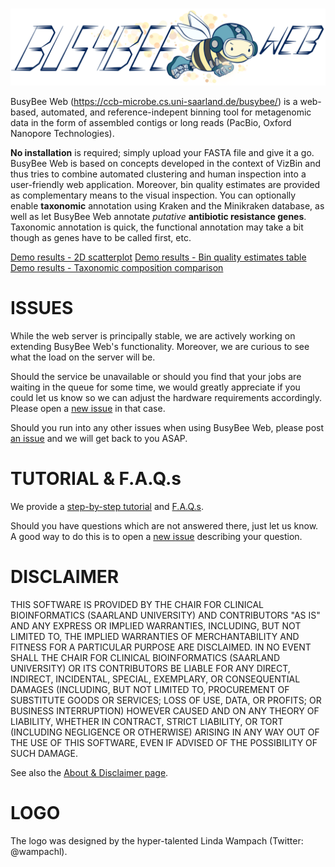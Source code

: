 &nbsp;&nbsp;&nbsp;&nbsp;&nbsp;&nbsp;&nbsp;&nbsp;&nbsp;&nbsp;&nbsp;&nbsp;![BusyBee Web - metagenomic data analysis by bootstrapped supervised binning and annotation](images/Busybee_web_on_right_side_medium_size_low_res.png)

BusyBee Web (https://ccb-microbe.cs.uni-saarland.de/busybee/) is a web-based, automated, and reference-indepent binning tool for metagenomic data in the form of assembled contigs or long reads (PacBio, Oxford Nanopore Technologies).

**No installation** is required; simply upload your FASTA file and give it a go.
BusyBee Web is based on concepts developed in the context of VizBin and thus tries to combine automated clustering and human inspection into a user-friendly web application.
Moreover, bin quality estimates are provided as complementary means to the visual inspection.
You can optionally enable **taxonomic** annotation using Kraken and the Minikraken database, as well as let BusyBee Web annotate *putative* **antibiotic resistance genes**.
Taxonomic annotation is quick, the functional annotation may take a bit though as genes have to be called first, etc.

[Demo results - 2D scatterplot](results.scatterplot_abx.png)
[Demo results - Bin quality estimates table](results.bin_quality_table.png)
[Demo results - Taxonomic composition comparison](results.taxonomic_composition_compared.png)

# ISSUES
While the web server is principally stable, we are actively working on extending BusyBee Web's functionality.
Moreover, we are curious to see what the load on the server will be.

Should the service be unavailable or should you find that your jobs are waiting in the queue for some time, we would greatly appreciate if you could let us know so we can adjust the hardware requirements accordingly.
Please open a [new issue](https://github.com/claczny/busybee_web/issues/new) in that case.

Should you run into any other issues when using BusyBee Web, please post [an issue](https://github.com/claczny/busybee_web/issues/new) and we will get back to you ASAP.

# TUTORIAL & F.A.Q.s
We provide a [step-by-step tutorial](https://ccb-microbe.cs.uni-saarland.de/busybee/tutorial/) and [F.A.Q.s](https://ccb-microbe.cs.uni-saarland.de/busybee/fqa/).

Should you have questions which are not answered there, just let us know.
A good way to do this is to open a [new issue](https://github.com/claczny/busybee_web/issues/new) describing your question.

# DISCLAIMER
THIS SOFTWARE IS PROVIDED BY THE CHAIR FOR CLINICAL BIOINFORMATICS (SAARLAND UNIVERSITY) AND CONTRIBUTORS "AS IS" AND ANY EXPRESS OR IMPLIED WARRANTIES, INCLUDING, BUT NOT LIMITED TO, THE IMPLIED WARRANTIES OF MERCHANTABILITY AND FITNESS FOR A PARTICULAR PURPOSE ARE DISCLAIMED. IN NO EVENT SHALL THE CHAIR FOR CLINICAL BIOINFORMATICS (SAARLAND UNIVERSITY) OR ITS CONTRIBUTORS BE LIABLE FOR ANY DIRECT, INDIRECT, INCIDENTAL, SPECIAL, EXEMPLARY, OR CONSEQUENTIAL DAMAGES (INCLUDING, BUT NOT LIMITED TO, PROCUREMENT OF SUBSTITUTE GOODS OR SERVICES; LOSS OF USE, DATA, OR PROFITS; OR BUSINESS INTERRUPTION) HOWEVER CAUSED AND ON ANY THEORY OF LIABILITY, WHETHER IN CONTRACT, STRICT LIABILITY, OR TORT (INCLUDING NEGLIGENCE OR OTHERWISE) ARISING IN ANY WAY OUT OF THE USE OF THIS SOFTWARE, EVEN IF ADVISED OF THE POSSIBILITY OF SUCH DAMAGE. 

See also the [About & Disclaimer page](https://ccb-microbe.cs.uni-saarland.de/busybee/about/).

# LOGO
The logo was designed by the hyper-talented Linda Wampach (Twitter: @wampachl).
